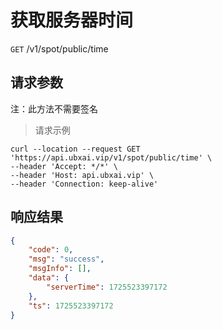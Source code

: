 # 获取服务器时间

`GET` /v1/spot/public/time

## 请求参数

注：此方法不需要签名

> 请求示例

```shell
curl --location --request GET 'https://api.ubxai.vip/v1/spot/public/time' \
--header 'Accept: */*' \
--header 'Host: api.ubxai.vip' \
--header 'Connection: keep-alive' 
```

## 响应结果

```json
{
    "code": 0,
    "msg": "success",
    "msgInfo": [],
    "data": {
        "serverTime": 1725523397172
    },
    "ts": 1725523397172
}
```

